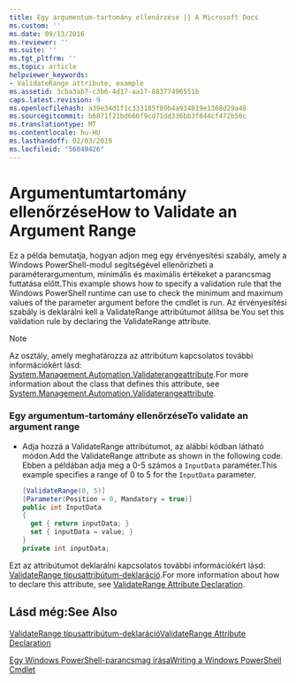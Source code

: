 ```yaml
---
title: Egy argumentum-tartomány ellenőrzése |} A Microsoft Docs
ms.custom: ''
ms.date: 09/13/2016
ms.reviewer: ''
ms.suite: ''
ms.tgt_pltfrm: ''
ms.topic: article
helpviewer_keywords:
- ValidateRange attribute, example
ms.assetid: 3cba3ab7-c3b6-4d17-aa17-88377496551b
caps.latest.revision: 9
ms.openlocfilehash: a39e34d1f1c333185f09b4a934819e1368d29a48
ms.sourcegitcommit: b6871f21bd666f9cd71dd336bb3f844cf472b56c
ms.translationtype: MT
ms.contentlocale: hu-HU
ms.lasthandoff: 02/03/2019
ms.locfileid: "56849426"
---
```

# <a name="how-to-validate-an-argument-range"></a><span data-ttu-id="d51c8-102">Argumentumtartomány ellenőrzése</span><span class="sxs-lookup"><span data-stu-id="d51c8-102">How to Validate an Argument Range</span></span>

<span data-ttu-id="d51c8-103">Ez a példa bemutatja, hogyan adjon meg egy érvényesítési szabály, amely a Windows PowerShell-modul segítségével ellenőrizheti a paraméterargumentum, minimális és maximális értékeket a parancsmag futtatása előtt.</span><span class="sxs-lookup"><span data-stu-id="d51c8-103">This example shows how to specify a validation rule that the Windows PowerShell runtime can use to check the minimum and maximum values of the parameter argument before the cmdlet is run.</span></span> <span data-ttu-id="d51c8-104">Az érvényesítési szabály is deklarálni kell a ValidateRange attribútumot állítsa be.</span><span class="sxs-lookup"><span data-stu-id="d51c8-104">You set this validation rule by declaring the ValidateRange attribute.</span></span>

> [!NOTE]
> <span data-ttu-id="d51c8-105">Az osztály, amely meghatározza az attribútum kapcsolatos további információkért lásd: [System.Management.Automation.Validaterangeattribute](/dotnet/api/System.Management.Automation.ValidateRangeAttribute).</span><span class="sxs-lookup"><span data-stu-id="d51c8-105">For more information about the class that defines this attribute, see [System.Management.Automation.Validaterangeattribute](/dotnet/api/System.Management.Automation.ValidateRangeAttribute).</span></span>

### <a name="to-validate-an-argument-range"></a><span data-ttu-id="d51c8-106">Egy argumentum-tartomány ellenőrzése</span><span class="sxs-lookup"><span data-stu-id="d51c8-106">To validate an argument range</span></span>

- <span data-ttu-id="d51c8-107">Adja hozzá a ValidateRange attribútumot, az alábbi kódban látható módon.</span><span class="sxs-lookup"><span data-stu-id="d51c8-107">Add the ValidateRange attribute as shown in the following code.</span></span> <span data-ttu-id="d51c8-108">Ebben a példában adja meg a 0-5 számos a `InputData` paraméter.</span><span class="sxs-lookup"><span data-stu-id="d51c8-108">This example specifies a range of 0 to 5 for the `InputData` parameter.</span></span>

    ```csharp
    [ValidateRange(0, 5)]
    [Parameter(Position = 0, Mandatory = true)]
    public int InputData
    {
      get { return inputData; }
      set { inputData = value; }
    }
    private int inputData;
    ```

<span data-ttu-id="d51c8-109">Ezt az attribútumot deklarálni kapcsolatos további információkért lásd: [ValidateRange típusattribútum-deklaráció](./validaterange-attribute-declaration.md).</span><span class="sxs-lookup"><span data-stu-id="d51c8-109">For more information about how to declare this attribute, see [ValidateRange Attribute Declaration](./validaterange-attribute-declaration.md).</span></span>

## <a name="see-also"></a><span data-ttu-id="d51c8-110">Lásd még:</span><span class="sxs-lookup"><span data-stu-id="d51c8-110">See Also</span></span>

[<span data-ttu-id="d51c8-111">ValidateRange típusattribútum-deklaráció</span><span class="sxs-lookup"><span data-stu-id="d51c8-111">ValidateRange Attribute Declaration</span></span>](./validaterange-attribute-declaration.md)

[<span data-ttu-id="d51c8-112">Egy Windows PowerShell-parancsmag írása</span><span class="sxs-lookup"><span data-stu-id="d51c8-112">Writing a Windows PowerShell Cmdlet</span></span>](./writing-a-windows-powershell-cmdlet.md)
